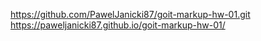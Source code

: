 https://github.com/PawelJanicki87/goit-markup-hw-01.git
https://paweljanicki87.github.io/goit-markup-hw-01/
